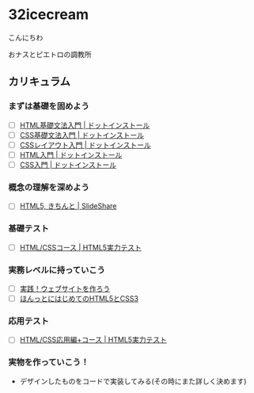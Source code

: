 # 32icecream
こんにちわ

おナスとピエトロの調教所

## カリキュラム
### まずは基礎を固めよう
- [ ] [HTML基礎文法入門 | ドットインストール](https://dotinstall.com/lessons/basic_html_tags)
- [ ] [CSS基礎文法入門 | ドットインストール](https://dotinstall.com/lessons/basic_css_styles)
- [ ] [CSSレイアウト入門 | ドットインストール](https://dotinstall.com/lessons/basic_css_layout)
- [ ] [HTML入門 | ドットインストール](https://dotinstall.com/lessons/basic_html_v4)
- [ ] [CSS入門 | ドットインストール](https://dotinstall.com/lessons/basic_css_v4)

### 概念の理解を深めよう
- [ ] [HTML5, きちんと | SlideShare](https://www.slideshare.net/myakura/html5-2480964)

### 基礎テスト
- [ ] [HTML/CSSコース | HTML5実力テスト](http://jsdo.it/event/html5cat/2012/autumn/)

### 実務レベルに持っていこう
- [ ] [実践！ウェブサイトを作ろう](https://dotinstall.com/lessons/website_html_v3)
- [ ] [ほんっとにはじめてのHTML5とCSS3](http://honttoni.blog74.fc2.com/blog-entry-21.html)

### 応用テスト
- [ ] [HTML/CSS応用編+コース | HTML5実力テスト](http://jsdo.it/event/html5cat/2012/autumn/)

### 実物を作っていこう！
- デザインしたものをコードで実装してみる(その時にまた詳しく決めます)
